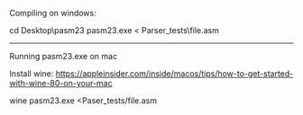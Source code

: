 Compiling on windows:

cd Desktop\pasm23
pasm23.exe < Parser_tests\file.asm

---
Running pasm23.exe on mac

Install wine: https://appleinsider.com/inside/macos/tips/how-to-get-started-with-wine-80-on-your-mac

wine pasm23.exe <Paser_tests/file.asm


